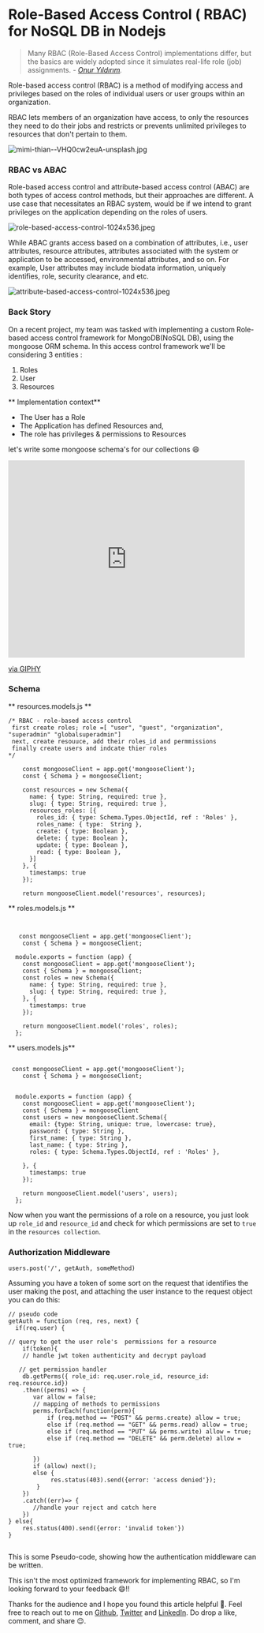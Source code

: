 # Role-Based Access Control ( RBAC) for NoSQL DB in Nodejs


> Many RBAC (Role-Based Access Control) implementations differ, but the basics are widely adopted since it simulates real-life role (job) assignments.  - *[Onur Yıldırım](https://github.com/onury).*

Role-based access control (RBAC) is a method of modifying access and privileges based on the roles of individual users or user groups within an organization.

RBAC lets members of an organization have access, to only the resources they need to do their jobs and restricts or prevents unlimited privileges to resources that don't pertain to them.

![mimi-thian--VHQ0cw2euA-unsplash.jpg](https://cdn.hashnode.com/res/hashnode/image/upload/v1609694922992/3FX3i9WX9.jpeg)

### RBAC vs ABAC
Role-based access control and attribute-based access control (ABAC) are both types of access control methods, but their approaches are different.
A use case that necessitates an RBAC system, would be if we intend to grant privileges on the application depending on the roles of users. 


![role-based-access-control-1024x536.jpeg](https://cdn.hashnode.com/res/hashnode/image/upload/v1609695228781/3yXKadJbm.jpeg)

While ABAC grants access based on a combination of attributes, i.e., user attributes, resource attributes, attributes associated with the system or application to be accessed,  environmental attributes, and so on. For example, User attributes may include biodata information, uniquely identifies, role, security clearance, and etc.


![attribute-based-access-control-1024x536.jpeg](https://cdn.hashnode.com/res/hashnode/image/upload/v1609695587263/C6VevgF1G.jpeg)
  


### Back Story
On a recent project, my team was tasked with implementing a custom  Role-based access control framework for MongoDB(NoSQL DB), using the mongoose ORM schema.
In this access control framework we'll be considering 3 entities :
1. Roles
2. User
3. Resources

** Implementation context**
 
- The User has a Role
- The Application has defined Resources and,
- The role has privileges & permissions to Resources 

let's write some  mongoose schema's for our collections 😄

<iframe src="https://giphy.com/embed/jTiPtPeCXrHtzSY8be" width="480" height="400" frameBorder="0" class="giphy-embed" allowFullScreen></iframe><p><a href="https://giphy.com/gifs/theoffice-jTiPtPeCXrHtzSY8be">via GIPHY</a></p>

### Schema 
** resources.models.js **
```
/* RBAC - role-based access control
 first create roles; role =[ "user", "guest", "organization",  "superadmin" "globalsuperadmin"]
 next, create resouuce, add their roles_id and permmissions
 finally create users and indcate thier roles
*/

    const mongooseClient = app.get('mongooseClient');
    const { Schema } = mongooseClient;

    const resources = new Schema({
      name: { type: String, required: true },
      slug: { type: String, required: true },
      resources_roles: [{
        roles_id: { type: Schema.Types.ObjectId, ref : 'Roles' },
        roles_name: { type:  String },
        create: { type: Boolean },
        delete: { type: Boolean },
        update: { type: Boolean },
        read: { type: Boolean },
      }]
    }, {
      timestamps: true
    });
  
    return mongooseClient.model('resources', resources);
```

** roles.models.js **
```
 

   const mongooseClient = app.get('mongooseClient');
    const { Schema } = mongooseClient;

  module.exports = function (app) {
    const mongooseClient = app.get('mongooseClient');
    const { Schema } = mongooseClient;
    const roles = new Schema({
      name: { type: String, required: true },
      slug: { type: String, required: true },
    }, {
      timestamps: true
    });
  
    return mongooseClient.model('roles', roles);
  };

```

** users.models.js**
```

 const mongooseClient = app.get('mongooseClient');
    const { Schema } = mongooseClient;

  
  module.exports = function (app) {
    const mongooseClient = app.get('mongooseClient');
    const { Schema } = mongooseClient
    const users = new mongooseClient.Schema({
      email: {type: String, unique: true, lowercase: true},
      password: { type: String },
      first_name: { type: String },
      last_name: { type: String },
      roles: { type: Schema.Types.ObjectId, ref : 'Roles' },
  
    }, {
      timestamps: true
    });
  
    return mongooseClient.model('users', users);
  };
```

Now when you want the permissions of a role on a resource, you just look up ```role_id``` and ```resource_id``` and check for which permissions are set to ```true``` in the ```resources collection```.

### Authorization Middleware

``` users.post('/', getAuth, someMethod) ```

Assuming you have a token of some sort on the request that identifies the user making the post, and attaching the user instance to the request object you can do this:

```
// pseudo code
getAuth = function (req, res, next) {
  if(req.user) { 

// query to get the user role's  permissions for a resource
    if(token){
    // handle jwt token authenticity and decrypt payload 
    
   // get permission handler
    db.getPerms({ role_id: req.user.role_id, resource_id: req.resource.id})
    .then((perms) => {
       var allow = false;
       // mapping of methods to permissions
       perms.forEach(function(perm){
           if (req.method == "POST" && perms.create) allow = true;
           else if (req.method == "GET" && perms.read) allow = true;
           else if (req.method == "PUT" && perms.write) allow = true;
           else if (req.method == "DELETE" && perm.delete) allow = true;
    
       })
       if (allow) next();
       else {
            res.status(403).send({error: 'access denied'});
        }
    })
    .catch((err)=> {
       //handle your reject and catch here
    })
} else{
    res.status(400).send({error: 'invalid token'})
} 


```
This is some Pseudo-code, showing how the authentication middleware can be written. 

This isn't the most optimized framework for implementing RBAC, so I'm looking forward to your feedback 😄!!



Thanks for the audience and I hope you found this article helpful 🤗. Feel free to reach out to me on  [Github](https://github.com/nextwebb), [Twitter](https://twitter.com/i_am_nextwebb) and [LinkedIn](https://www.linkedin.com/in/peterson-oaikhenah-102645144/).
Do drop a like, comment, and share 😌.

 